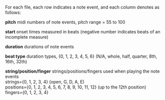 For each file, each row indicates a note event, and each column denotes as follows:

**pitch**
midi numbers of note events, pitch range = 55 to 100

**start**
onset times measured in beats (negative number indicates beats of an incomplete measure)

**duration**
durations of note events

**beat type**
duration types, {0, 1, 2, 3, 4, 5, 6} (N/A, whole, half, quarter, 8th, 16th, 32th)

**string/position/finger**
strings/positions/fingers used when playing the note events<br/>
strings={0, 1, 2, 3, 4} (open, G, D, A, E)<br/>
positions={0, 1, 2, 3, 4, 5, 6, 7, 8, 9, 10, 11, 12} (up to the 12th position)<br/>
fingers={0, 1, 2, 3, 4}

